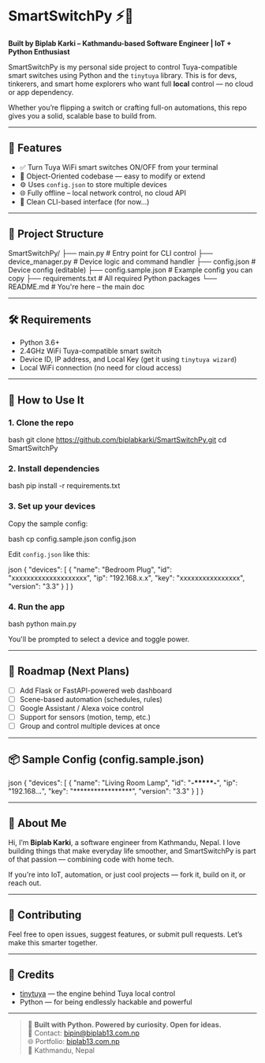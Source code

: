 
# SmartSwitchPy ⚡🧠  
**Built by Biplab Karki – Kathmandu-based Software Engineer | IoT + Python Enthusiast**

SmartSwitchPy is my personal side project to control Tuya-compatible smart switches using Python and the `tinytuya` library. This is for devs, tinkerers, and smart home explorers who want full **local** control — no cloud or app dependency.

Whether you’re flipping a switch or crafting full-on automations, this repo gives you a solid, scalable base to build from.

---

## 🚀 Features

- ✅ Turn Tuya WiFi smart switches ON/OFF from your terminal  
- 🧠 Object-Oriented codebase — easy to modify or extend  
- ⚙️ Uses `config.json` to store multiple devices  
- 🌐 Fully offline – local network control, no cloud API  
- 🔧 Clean CLI-based interface (for now…)

---

## 📁 Project Structure

SmartSwitchPy/
├── main.py                # Entry point for CLI control
├── device_manager.py      # Device logic and command handler
├── config.json            # Device config (editable)
├── config.sample.json     # Example config you can copy
├── requirements.txt       # All required Python packages
└── README.md              # You're here – the main doc

---

## 🛠 Requirements

- Python 3.6+  
- 2.4GHz WiFi Tuya-compatible smart switch  
- Device ID, IP address, and Local Key (get it using `tinytuya wizard`)  
- Local WiFi connection (no need for cloud access)

---

## 🧪 How to Use It

### 1. Clone the repo

bash
git clone https://github.com/biplabkarki/SmartSwitchPy.git
cd SmartSwitchPy


### 2. Install dependencies

bash
pip install -r requirements.txt


### 3. Set up your devices

Copy the sample config:

bash
cp config.sample.json config.json


Edit `config.json` like this:

json
{
  "devices": [
    {
      "name": "Bedroom Plug",
      "id": "xxxxxxxxxxxxxxxxxxxx",
      "ip": "192.168.x.x",
      "key": "xxxxxxxxxxxxxxxx",
      "version": "3.3"
    }
  ]
}

### 4. Run the app

bash
python main.py


You'll be prompted to select a device and toggle power.

---

## 🌱 Roadmap (Next Plans)

- [ ] Add Flask or FastAPI-powered web dashboard  
- [ ] Scene-based automation (schedules, rules)  
- [ ] Google Assistant / Alexa voice control  
- [ ] Support for sensors (motion, temp, etc.)  
- [ ] Group and control multiple devices at once

---

## 📦 Sample Config (config.sample.json)

json
{
  "devices": [
    {
      "name": "Living Room Lamp",
      "id": "****-*****-****",
      "ip": "192.168.*.**.***",
      "key": "*****************",
      "version": "3.3"
    }
  ]
}


---

## 🙌 About Me

Hi, I’m **Biplab Karki**, a software engineer from Kathmandu, Nepal. I love building things that make everyday life smoother, and SmartSwitchPy is part of that passion — combining code with home tech.

If you're into IoT, automation, or just cool projects — fork it, build on it, or reach out.

---

## 🤝 Contributing

Feel free to open issues, suggest features, or submit pull requests. Let’s make this smarter together.

---

## 🙏 Credits

- [tinytuya](https://github.com/jasonacox/tinytuya) — the engine behind Tuya local control  
- Python — for being endlessly hackable and powerful

---

> 🔌 **Built with Python. Powered by curiosity. Open for ideas.**  
> 📧 Contact: bipin@biplab13.com.np  
> 🌐 Portfolio: [biplab13.com.np](https://biplab13.com.np)  
> 🏡 Kathmandu, Nepal